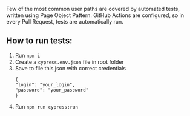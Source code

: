 Few of the most common user paths are covered by automated tests, written using Page Object Pattern.
GitHub Actions are configured, so in every Pull Request, tests are automatically run.

## How to run tests:

1. Run `npm i`
1. Create a `cypress.env.json` file in root folder
1. Save to file this json with correct credentials
   ```
   {
   "login": "your_login",
   "password": "your_password"
   }
   ```
1. Run `npm run cypress:run`
